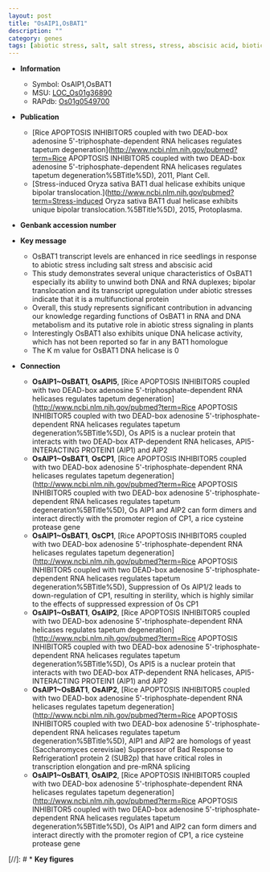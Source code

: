 ```yaml
---
layout: post
title: "OsAIP1,OsBAT1"
description: ""
category: genes
tags: [abiotic stress, salt, salt stress, stress, abscisic acid, biotic stress, seedlings, helicase]
---
```


* **Information**  
    + Symbol: OsAIP1,OsBAT1  
    + MSU: [LOC_Os01g36890](http://rice.uga.edu/cgi-bin/ORF_infopage.cgi?orf=LOC_Os01g36890)  
    + RAPdb: [Os01g0549700](https://rapdb.dna.affrc.go.jp/locus/?name=Os01g0549700)  

* **Publication**  
    + [Rice APOPTOSIS INHIBITOR5 coupled with two DEAD-box adenosine 5'-triphosphate-dependent RNA helicases regulates tapetum degeneration](http://www.ncbi.nlm.nih.gov/pubmed?term=Rice APOPTOSIS INHIBITOR5 coupled with two DEAD-box adenosine 5'-triphosphate-dependent RNA helicases regulates tapetum degeneration%5BTitle%5D), 2011, Plant Cell.
    + [Stress-induced Oryza sativa BAT1 dual helicase exhibits unique bipolar translocation.](http://www.ncbi.nlm.nih.gov/pubmed?term=Stress-induced Oryza sativa BAT1 dual helicase exhibits unique bipolar translocation.%5BTitle%5D), 2015, Protoplasma.

* **Genbank accession number**  

* **Key message**  
    + OsBAT1 transcript levels are enhanced in rice seedlings in response to abiotic stress including salt stress and abscisic acid
    + This study demonstrates several unique characteristics of OsBAT1 especially its ability to unwind both DNA and RNA duplexes; bipolar translocation and its transcript upregulation under abiotic stresses indicate that it is a multifunctional protein
    + Overall, this study represents significant contribution in advancing our knowledge regarding functions of OsBAT1 in RNA and DNA metabolism and its putative role in abiotic stress signaling in plants
    + Interestingly OsBAT1 also exhibits unique DNA helicase activity, which has not been reported so far in any BAT1 homologue
    + The K m value for OsBAT1 DNA helicase is 0

* **Connection**  
    + __OsAIP1~OsBAT1__, __OsAPI5__, [Rice APOPTOSIS INHIBITOR5 coupled with two DEAD-box adenosine 5'-triphosphate-dependent RNA helicases regulates tapetum degeneration](http://www.ncbi.nlm.nih.gov/pubmed?term=Rice APOPTOSIS INHIBITOR5 coupled with two DEAD-box adenosine 5'-triphosphate-dependent RNA helicases regulates tapetum degeneration%5BTitle%5D), Os API5 is a nuclear protein that interacts with two DEAD-box ATP-dependent RNA helicases, API5-INTERACTING PROTEIN1 (AIP1) and AIP2
    + __OsAIP1~OsBAT1__, __OsCP1__, [Rice APOPTOSIS INHIBITOR5 coupled with two DEAD-box adenosine 5'-triphosphate-dependent RNA helicases regulates tapetum degeneration](http://www.ncbi.nlm.nih.gov/pubmed?term=Rice APOPTOSIS INHIBITOR5 coupled with two DEAD-box adenosine 5'-triphosphate-dependent RNA helicases regulates tapetum degeneration%5BTitle%5D), Os AIP1 and AIP2 can form dimers and interact directly with the promoter region of CP1, a rice cysteine protease gene
    + __OsAIP1~OsBAT1__, __OsCP1__, [Rice APOPTOSIS INHIBITOR5 coupled with two DEAD-box adenosine 5'-triphosphate-dependent RNA helicases regulates tapetum degeneration](http://www.ncbi.nlm.nih.gov/pubmed?term=Rice APOPTOSIS INHIBITOR5 coupled with two DEAD-box adenosine 5'-triphosphate-dependent RNA helicases regulates tapetum degeneration%5BTitle%5D), Suppression of Os AIP1/2 leads to down-regulation of CP1, resulting in sterility, which is highly similar to the effects of suppressed expression of Os CP1
    + __OsAIP1~OsBAT1__, __OsAIP2__, [Rice APOPTOSIS INHIBITOR5 coupled with two DEAD-box adenosine 5'-triphosphate-dependent RNA helicases regulates tapetum degeneration](http://www.ncbi.nlm.nih.gov/pubmed?term=Rice APOPTOSIS INHIBITOR5 coupled with two DEAD-box adenosine 5'-triphosphate-dependent RNA helicases regulates tapetum degeneration%5BTitle%5D), Os API5 is a nuclear protein that interacts with two DEAD-box ATP-dependent RNA helicases, API5-INTERACTING PROTEIN1 (AIP1) and AIP2
    + __OsAIP1~OsBAT1__, __OsAIP2__, [Rice APOPTOSIS INHIBITOR5 coupled with two DEAD-box adenosine 5'-triphosphate-dependent RNA helicases regulates tapetum degeneration](http://www.ncbi.nlm.nih.gov/pubmed?term=Rice APOPTOSIS INHIBITOR5 coupled with two DEAD-box adenosine 5'-triphosphate-dependent RNA helicases regulates tapetum degeneration%5BTitle%5D), AIP1 and AIP2 are homologs of yeast (Saccharomyces cerevisiae) Suppressor of Bad Response to Refrigeration1 protein 2 (SUB2p) that have critical roles in transcription elongation and pre-mRNA splicing
    + __OsAIP1~OsBAT1__, __OsAIP2__, [Rice APOPTOSIS INHIBITOR5 coupled with two DEAD-box adenosine 5'-triphosphate-dependent RNA helicases regulates tapetum degeneration](http://www.ncbi.nlm.nih.gov/pubmed?term=Rice APOPTOSIS INHIBITOR5 coupled with two DEAD-box adenosine 5'-triphosphate-dependent RNA helicases regulates tapetum degeneration%5BTitle%5D), Os AIP1 and AIP2 can form dimers and interact directly with the promoter region of CP1, a rice cysteine protease gene

[//]: # * **Key figures**  


